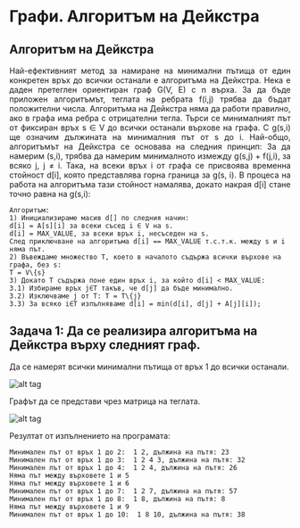 # Графи. Алгоритъм на Дейкстра

## Алгоритъм на Дейкстра
<p align="justify">
Най-ефективният метод за намиране на минимални пътища от един конкретен връх до всички останали 
е алгоритъма на Дейкстра.
Нека е даден претеглен ориентиран граф G(V, E) с n върха. За да бъде приложен алгоритъмът, теглата на ребрата f(i,j) 
трябва да бъдат положителни числа. Алгоритъма на Дейкстра няма да работи правилно, ако в графа има ребра с отрицателни тегла. 
Търси се минималният път от фиксиран връх s ∈ V до всички останали върхове на графа. С g(s,i) ще означим дължината на минималния път от s до i. 
Най-общо, алгоритъмът на Дейкстра се основава на следния принцип: За да намерим (s,i), трябва да намерим минималното измежду g(s,j) + f(j,i), за всяко j, j ≠ i. Така, на всеки връх i от графа се присвоява временна стойност d[i], която представлява 
горна граница за g(s, i). В процеса на работа на алгоритъма тази стойност намалява, докато накрая d[i] стане точно равна на g(s,i):
</p>

```
Алгоритъм:
1) Инициализираме масив d[] по следния начин:  
d[i] = A[s][i] за всеки съсед i ∈ V на s.  
d[i] = MAX_VALUE, за всеки връх i, несъседен на s.  
След приключване на алгоритъма d[i] == MAX_VALUE т.с.т.к. между s и i няма път. 
2) Въвеждаме множество Т, което в началото съдържа всички върхове на графа, без s: 
T = V\{s} 
3) Докато T съдържа поне един връх i, за който d[i] < MAX_VALUE: 
3.1) Избираме връх j∈Т такъв, че d[j] да бъде минимално. 
3.2) Изключваме j от T: T = T\{j} 
3.3) За всяко i∈T изпълняваме d[i] = min(d[i], d[j] + A[j][i]); 
```

## Задача 1: Да се реализира алгоритъма на Дейкстра върху следният граф. 
Да се намерят всички минимални пътища от връх 1 до всички останали.

![alt tag](https://raw.githubusercontent.com/username/projectname/branch/path/to/graph1.png)

Графът да се представи чрез матрица на теглата.

![alt tag](https://raw.githubusercontent.com/username/projectname/branch/path/to/graph1.png)

Резултат от изпълнението на програмата: 
```
Минимален път от връх 1 до 2:  1 2, дължина на пътя: 23 
Минимален път от връх 1 до 3:  1 2 4 3, дължина на пътя: 32 
Минимален път от връх 1 до 4:  1 2 4, дължина на пътя: 26 
Няма път между върховете 1 и 5 
Няма път между върховете 1 и 6 
Минимален път от връх 1 до 7:  1 2 7, дължина на пътя: 57 
Минимален път от връх 1 до 8:  1 8, дължина на пътя: 8 
Няма път между върховете 1 и 9 
Минимален път от връх 1 до 10:  1 8 10, дължина на пътя: 38 
```
